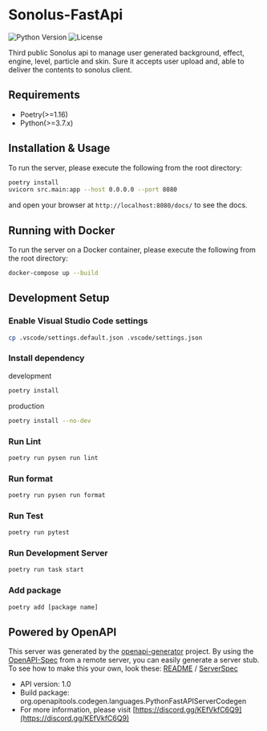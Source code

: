 # Sonolus-FastApi
![Python Version](https://img.shields.io/badge/python-v3.8-blue)
![License](https://img.shields.io/badge/license-AGPLv3%2B-green)

Third public Sonolus api to manage user generated background, effect, engine, level, particle and skin. Sure it accepts user upload and, able to deliver the contents to sonolus client.


## Requirements

* Poetry(>=1.16)
* Python(>=3.7.x)


## Installation & Usage

To run the server, please execute the following from the root directory:

```bash
poetry install
uvicorn src.main:app --host 0.0.0.0 --port 8080
```

and open your browser at `http://localhost:8080/docs/` to see the docs.

## Running with Docker

To run the server on a Docker container, please execute the following from the root directory:

```bash
docker-compose up --build
```


## Development Setup

### Enable Visual Studio Code settings

```bash
cp .vscode/settings.default.json .vscode/settings.json
```

### Install dependency

development
```bash
poetry install
```

production
```bash
poetry install --no-dev
```

### Run Lint

```bash
poetry run pysen run lint
```

### Run format

```bash
poetry run pysen run format
```

### Run Test

```bash
poetry run pytest
```

### Run Development Server

```bash
poetry run task start
```

### Add package
```bash
poetry add [package name]
```


## Powered by OpenAPI
This server was generated by the [openapi-generator](https://openapi-generator.tech) project.
By using the [OpenAPI-Spec](https://github.com/OAI/OpenAPI-Specification) from a remote server, you can easily generate a server stub. To see how to make this your own, look these: [README](https://openapi-generator.tech) / [ServerSpec](https://github.com/PurplePalette/sonolus-fastapi/blob/master/openapi.yaml)
- API version: 1.0
- Build package: org.openapitools.codegen.languages.PythonFastAPIServerCodegen
- For more information, please visit [https://discord.gg/KEfVkfC6Q9](https://discord.gg/KEfVkfC6Q9)